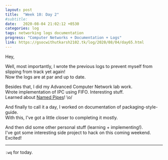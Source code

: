 ```yaml
---
layout: post
title:  "Week 10: Day 2"
#subtitle:
date:   2020-08-04 21:02:12 +0530
categories: log
tags: networking logs documentation
progress: "Computer Networks + Documentation + Logs"
link: https://gsocwithutkarsh2102.tk/log/2020/08/04/day65.html
---
```


Hey,

Well, most importantly, I wrote the previous logs to prevent myself from
slipping from track yet again!  
Now the logs are at par and up to date.

Besides that, I did my Advanced Computer Network lab work.  
Wrote implementation of IPC using FIFO. Interesting stuff.  
Learned about [Named Pipes](https://en.wikipedia.org/wiki/Named_pipe)! \o/

And finally to call it a day, I worked on documentation of packaging-style-guide.  
With this, I've got a little closer to completing it mostly.

And then did some other personal stuff (learning + implementing!).  
I've got some interesting side project to hack on this coming weekend. Excited!

---

`:wq` for today.
